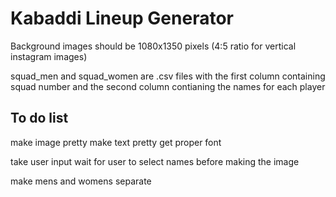 # Kabaddi Lineup Generator

Background images should be 1080x1350 pixels (4:5 ratio for vertical instagram images)

squad_men and squad_women are .csv files with the first column containing squad number and the second column contianing the names for each player


## To do list

make image pretty
make text pretty
get proper font

take user input
wait for user to select names before making the image 

make mens and womens separate 